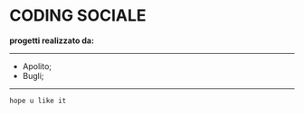 # CODING SOCIALE

**progetti realizzato da:**

---------------------------------

* Apolito;
* Bugli;

---------------------------------

`hope u like it`